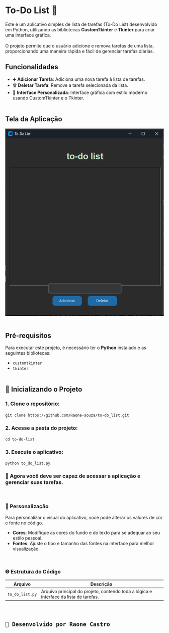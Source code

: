# To-Do List 📝
Este é um aplicativo simples de lista de tarefas (To-Do List) desenvolvido em Python, utilizando as bibliotecas **CustomTkinter** e **Tkinter** para criar uma interface gráfica. 
<br><br>
O projeto permite que o usuário adicione e remova tarefas de uma lista, proporcionando uma maneira rápida e fácil de gerenciar tarefas diárias.

## Funcionalidades

- ➕ **Adicionar Tarefa**: Adiciona uma nova tarefa à lista de tarefas.
- 🗑️ **Deletar Tarefa**: Remove a tarefa selecionada da lista.
- 🎨 **Interface Personalizada**: Interface gráfica com estilo moderno usando CustomTkinter e o Tkinter.
<br><br>

## Tela da Aplicação

![To-Do List Screenshot](img.png)
<br><br>

## Pré-requisitos

Para executar este projeto, é necessário ter o **Python** instalado e as seguintes bibliotecas:

- `customtkinter`
- `tkinter`
<br><br>

##  🚀 Inicializando o Projeto

### 1. Clone o repositório:
`git clone https://github.com/Raone-souza/to-do_list.git`

### 2. Acesse a pasta do projeto:
`cd to-do-list` 

### 3. Execute o aplicativo:
`python to_do_list.py`


### 🎉 Agora você deve ser capaz de acessar a aplicação e gerenciar suas tarefas.
<br>

### 🎨 Personalização

Para personalizar o visual do aplicativo, você pode alterar os valores de cor e fonte no código.

- **Cores**: Modifique as cores do fundo e do texto para se adequar ao seu estilo pessoal.
- **Fontes**: Ajuste o tipo e tamanho das fontes na interface para melhor visualização.
<br>


### 🌐 Estrutura do Código

| Arquivo          | Descrição                                                                         |
|------------------|-----------------------------------------------------------------------------------|
| `to_do_list.py`  | Arquivo principal do projeto, contendo toda a lógica e interface da lista de tarefas. |
<br>

## `👤 Desenvolvido por Raone Castro`